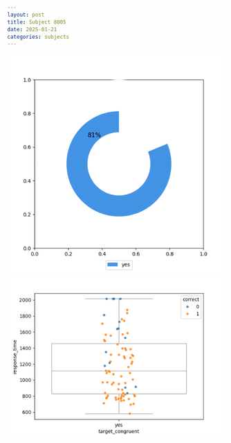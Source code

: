 ```yaml
---
layout: post
title: Subject 8005
date: 2025-01-21
categories: subjects
---
```


![](data/8005/run-25/8005_accuracy_target_congruence.png)
![](data/8005/run-25/8005_rt_congruence.png)

